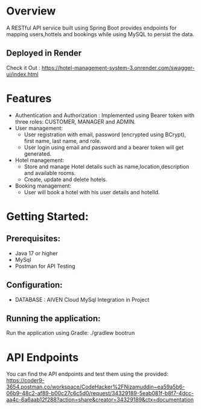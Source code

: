 # Overview
A RESTful API service built using Spring Boot provides endpoints for mapping users,hottels and bookings while using MySQL to persist the data.

## Deployed in Render 
Check it Out : https://hotel-management-system-3.onrender.com/swagger-ui/index.html

# Features
* Authentication and Authorization : Implemented using Bearer token with three roles: CUSTOMER, MANAGER and ADMIN.
* User management:
  + User registration with email, password (encrypted using BCrypt), first name, last name, and role.
  + User login using email and password and a bearer token will get generated.
* Hotel management:
  + Store and manage Hotel details such as name,location,description and available rooms.
  + Create, update and delete hotels.
* Booking management:
  + User will book a hotel with his user details and hotelId.

# Getting Started:
## Prerequisites:
* Java 17 or higher
* MySql
* Postman for API Testing

## Configuration:
* DATABASE : AIVEN Cloud MySql Integration in Project 

## Running the application:
Run the application using Gradle:
./gradlew bootrun

# API Endpoints

You can find the API endpoints and test them using the provided:  https://coder9-3654.postman.co/workspace/CodeHacker%2FNizamuddin~ea59a5b6-06b9-48c2-af89-b00c27c6c5d0/request/34329189-5eab081f-b8f7-4dcc-aa4c-6a6aab12f288?action=share&creator=34329189&ctx=documentation
